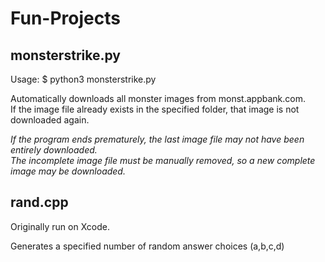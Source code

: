 # Fun-Projects

## monsterstrike.py<br/>
Usage: $ python3 monsterstrike.py

Automatically downloads all monster images from monst.appbank.com.<br/>
If the image file already exists in the specified folder, that image is not downloaded again.<br/>

*If the program ends prematurely, the last image file may not have been entirely downloaded.<br/>
The incomplete image file must be manually removed, so a new complete image may be downloaded.*


## rand.cpp<br/>
Originally run on Xcode.

Generates a specified number of random answer choices (a,b,c,d)
